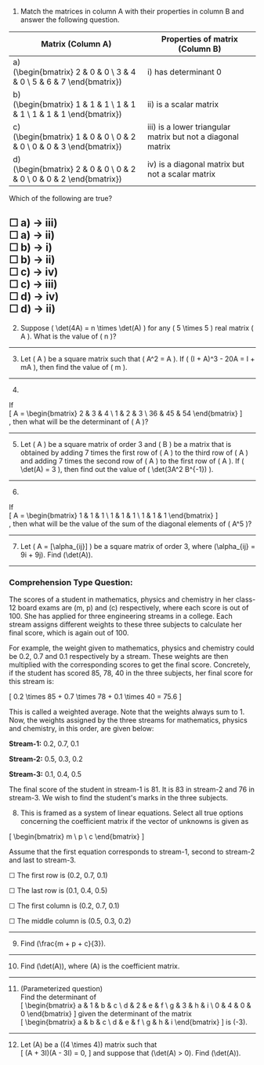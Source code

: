 1) Match the matrices in column A with their properties in column B and answer the following question.  

| Matrix (Column A) | Properties of matrix (Column B) |
|-------------------|--------------------------------|
| a) <br> \(\begin{bmatrix} 2 & 0 & 0 \\ 3 & 4 & 0 \\ 5 & 6 & 7 \end{bmatrix}\) | i) has determinant 0 |
| b) <br> \(\begin{bmatrix} 1 & 1 & 1 \\ 1 & 1 & 1 \\ 1 & 1 & 1 \end{bmatrix}\) | ii) is a scalar matrix |
| c) <br> \(\begin{bmatrix} 1 & 0 & 0 \\ 0 & 2 & 0 \\ 0 & 0 & 3 \end{bmatrix}\) | iii) is a lower triangular matrix but not a diagonal matrix |
| d) <br> \(\begin{bmatrix} 2 & 0 & 0 \\ 0 & 2 & 0 \\ 0 & 0 & 2 \end{bmatrix}\) | iv) is a diagonal matrix but not a scalar matrix |

Which of the following are true?

☐ a) → iii)  
☐ a) → ii)  
☐ b) → i)  
☐ b) → ii)  
☐ c) → iv)  
☐ c) → iii)  
☐ d) → iv)  
☐ d) → ii)
---

2) Suppose \( \det(4A) = n \times \det(A) \) for any \( 5 \times 5 \) real matrix \( A \). What is the value of \( n \)?

---


3) Let \( A \) be a square matrix such that \( A^2 = A \). If \( (I + A)^3 - 20A = I + mA \), then find the value of \( m \).

---


4)  
If  
\[
A = \begin{bmatrix}
2 & 3 & 4 \\
1 & 2 & 3 \\
36 & 45 & 54
\end{bmatrix}
\]  
, then what will be the determinant of \( A \)?

---


5) Let \( A \) be a square matrix of order 3 and \( B \) be a matrix that is obtained by adding 7 times the first row of \( A \) to the third row of \( A \) and adding 7 times the second row of \( A \) to the first row of \( A \). If \( \det(A) = 3 \), then find out the value of \( \det(3A^2 B^{-1}) \).

---


6)  
If  
\[
A = \begin{bmatrix}
1 & 1 & 1 \\
1 & 1 & 1 \\
1 & 1 & 1
\end{bmatrix}
\]  
, then what will be the value of the sum of the diagonal elements of \( A^5 \)?

---

7) Let \( A = [\alpha_{ij}] \) be a square matrix of order 3, where \(\alpha_{ij} = 9i + 9j\). Find \(\det(A)\).


---

### Comprehension Type Question:

The scores of a student in mathematics, physics and chemistry in her class-12 board exams are \(m, p\) and \(c\) respectively, where each score is out of 100. She has applied for three engineering streams in a college. Each stream assigns different weights to these three subjects to calculate her final score, which is again out of 100.

For example, the weight given to mathematics, physics and chemistry could be 0.2, 0.7 and 0.1 respectively by a stream. These weights are then multiplied with the corresponding scores to get the final score. Concretely, if the student has scored 85, 78, 40 in the three subjects, her final score for this stream is:

\[
0.2 \times 85 + 0.7 \times 78 + 0.1 \times 40 = 75.6
\]

This is called a weighted average. Note that the weights always sum to 1. Now, the weights assigned by the three streams for mathematics, physics and chemistry, in this order, are given below:

**Stream-1:** 0.2, 0.7, 0.1

**Stream-2:** 0.5, 0.3, 0.2

**Stream-3:** 0.1, 0.4, 0.5

The final score of the student in stream-1 is 81. It is 83 in stream-2 and 76 in stream-3. We wish to find the student's marks in the three subjects.


8) This is framed as a system of linear equations. Select all true options concerning the coefficient matrix if the vector of unknowns is given as

\[
\begin{bmatrix}
m \\
p \\
c
\end{bmatrix}
\]

Assume that the first equation corresponds to stream-1, second to stream-2 and last to stream-3.

☐ The first row is \(0.2, 0.7, 0.1\)

☐ The last row is \(0.1, 0.4, 0.5\)

☐ The first column is \(0.2, 0.7, 0.1\)

☐ The middle column is \(0.5, 0.3, 0.2\)

---

9) Find \(\frac{m + p + c}{3}\).

---

10) Find \(\det(A)\), where \(A\) is the coefficient matrix.


---

11) (Parameterized question)  
Find the determinant of  
\[
\begin{bmatrix}
a & 1 & b & c \\
d & 2 & e & f \\
g & 3 & h & i \\
0 & 4 & 0 & 0
\end{bmatrix}
\]
given the determinant of the matrix  
\[
\begin{bmatrix}
a & b & c \\
d & e & f \\
g & h & i
\end{bmatrix}
\]
is \(-3\).


---

12) Let \(A\) be a \((4 \times 4)\) matrix such that  
\[
(A + 3I)(A - 3I) = 0,
\]
and suppose that \(\det(A) > 0\). Find \(\det(A)\).
